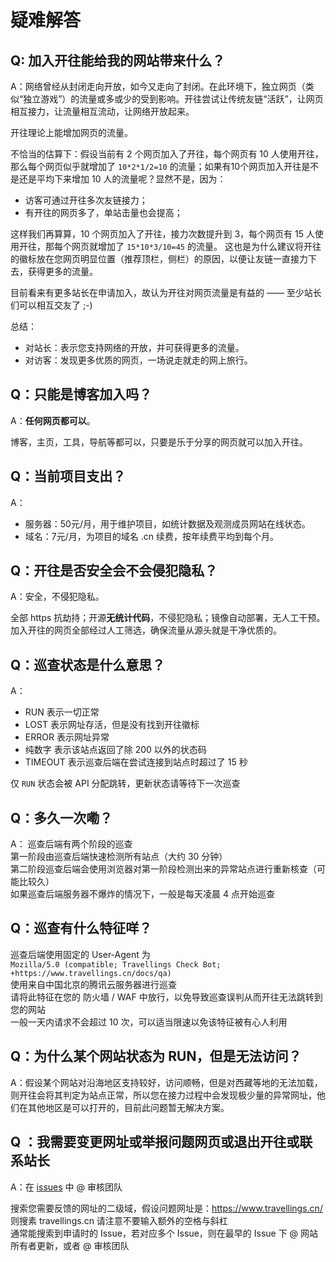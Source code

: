 
# 疑难解答

## Q: 加入开往能给我的网站带来什么？

A：网络曾经从封闭走向开放，如今又走向了封闭。在此环境下，独立网页（类似“独立游戏”）的流量或多或少的受到影响。开往尝试让传统友链“活跃”，让网页相互接力，让流量相互流动，让网络开放起来。

开往理论上能增加网页的流量。

不恰当的估算下：假设当前有 2 个网页加入了开往，每个网页有 10 人使用开往，那么每个网页似乎就增加了 `10*2*1/2=10` 的流量；如果有10个网页加入开往是不是还是平均下来增加 10 人的流量呢？显然不是，因为：

- 访客可通过开往多次友链接力；
- 有开往的网页多了，单站击量也会提高；

这样我们再算算，10 个网页加入了开往，接力次数提升到 3，每个网页有 15 人使用开往，那每个网页就增加了 `15*10*3/10=45` 的流量。
这也是为什么建议将开往的徽标放在您网页明显位置（推荐顶栏，侧栏）的原因，以便让友链一直接力下去，获得更多的流量。

目前看来有更多站长在申请加入，故认为开往对网页流量是有益的 —— 至少站长们可以相互交友了 ;-)

总结：

- 对站长：表示您支持网络的开放，并可获得更多的流量。
- 对访客：发现更多优质的网页，一场说走就走的网上旅行。

## Q：只能是博客加入吗？

A：**任何网页都可以**。

博客，主页，工具，导航等都可以，只要是乐于分享的网页就可以加入开往。

## Q：当前项目支出？

A：

- 服务器：50元/月，用于维护项目，如统计数据及观测成员网站在线状态。
- 域名：7元/月，为项目的域名 .cn 续费，按年续费平均到每个月。

## Q：开往是否安全会不会侵犯隐私？

A：安全，不侵犯隐私。

全部 https 抗劫持；开源**无统计代码**，不侵犯隐私；镜像自动部署，无人工干预。加入开往的网页全部经过人工筛选，确保流量从源头就是干净优质的。

## Q：巡查状态是什么意思？

A：
- RUN      表示一切正常
- LOST     表示网址存活，但是没有找到开往徽标
- ERROR    表示网址异常
- 纯数字    表示该站点返回了除 200 以外的状态码
- TIMEOUT  表示巡查后端在尝试连接到站点时超过了 15 秒

仅 `RUN` 状态会被 API 分配跳转，更新状态请等待下一次巡查

## Q：多久一次嘞？

A：
巡查后端有两个阶段的巡查  
第一阶段由巡查后端快速检测所有站点（大约 30 分钟）  
第二阶段巡查后端会使用浏览器对第一阶段检测出来的异常站点进行重新核查（可能比较久）  
如果巡查后端服务器不爆炸的情况下，一般是每天凌晨 4 点开始巡查  

## Q：巡查有什么特征咩？

巡查后端使用固定的 User-Agent 为  
`Mozilla/5.0 (compatible; Travellings Check Bot; +https://www.travellings.cn/docs/qa)`  
使用来自中国北京的腾讯云服务器进行巡查  
请将此特征在您的 防火墙 / WAF 中放行，以免导致巡查误判从而开往无法跳转到您的网站  
一般一天内请求不会超过 10 次，可以适当限速以免该特征被有心人利用  

## Q：为什么某个网站状态为 RUN，但是无法访问？

A：假设某个网站对沿海地区支持较好，访问顺畅，但是对西藏等地的无法加载，则开往会将其判定为站点正常，所以您在接力过程中会发现极少量的异常网址，他们在其他地区是可以打开的，目前此问题暂无解决方案。

## Q ：我需要变更网址或举报问题网页或退出开往或联系站长

A：在 [issues](https://github.com/travellings-link/travellings/issues) 中 @ 审核团队

搜索您需要反馈的网址的二级域，假设问题网址是：<https://www.travellings.cn/> 则搜素 travellings.cn 请注意不要输入额外的空格与斜杠  
通常能搜索到申请时的 Issue，若对应多个 Issue，则在最早的 Issue 下 @ 网站所有者更新，或者 @ 审核团队
